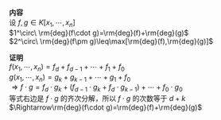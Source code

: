 **内容**  
设 $f,g\in K[x_1,\cdots,x_n]$   
 $1^\circ\ \rm{deg}(f\cdot g)=\rm{deg}(f)+\rm{deg}(g)$   
 $2^\circ\ \rm{deg}(f\pm g)\leq\max[\rm{deg}(f),\rm{deg}(g)]$   
  
**证明**  
 $f(x_1,\cdots,x_n)=f_d+f_{d-1}+\cdots+f_1+f_0$   
 $g(x_1,\cdots,x_n)=g_k+g_{k-1}+\cdots+g_1+f_0$   
 $\Rightarrow f\cdot g=f_d\cdot g_k+(f_{d-1}\cdot g_k+f_d\cdot g_{k-1})+\cdots+f_0\cdot g_0$   
等式右边是 $f\cdot g$ 的齐次分解，所以 $f\cdot g$ 的次数等于 $d+k$   
 $\Rightarrow\rm{deg}(f\cdot g)=\rm{deg}(f)+\rm{deg}(g)$   
